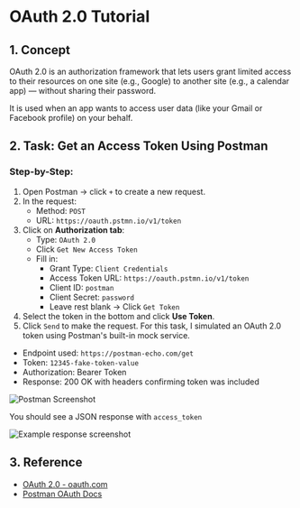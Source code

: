 # OAuth 2.0 Tutorial
## 1. Concept
OAuth 2.0 is an authorization framework that lets users grant limited access to their resources on one site (e.g., Google) to another site (e.g., a calendar app) — without sharing their password.

It is used when an app wants to access user data (like your Gmail or Facebook profile) on your behalf.
## 2. Task: Get an Access Token Using Postman
### Step-by-Step:
1. Open Postman → click `+` to create a new request.
2. In the request:
   - Method: `POST`
   - URL: `https://oauth.pstmn.io/v1/token`
3. Click on **Authorization tab**:
   - Type: `OAuth 2.0`
   - Click `Get New Access Token`
   - Fill in:
     - Grant Type: `Client Credentials`
     - Access Token URL: `https://oauth.pstmn.io/v1/token`
     - Client ID: `postman`
     - Client Secret: `password`
     - Leave rest blank → Click `Get Token`
4. Select the token in the bottom and click **Use Token**.
5. Click `Send` to make the request.
For this task, I simulated an OAuth 2.0 token using Postman's built-in mock service.

- Endpoint used: `https://postman-echo.com/get`
- Token: `12345-fake-token-value`
- Authorization: Bearer Token
- Response: 200 OK with headers confirming token was included

![Postman Screenshot](path/to/screenshot.png)

You should see a JSON response with `access_token`

![Example response screenshot](https://user-images.githubusercontent.com/12205711/150681164-c40ee2fc-9ac4-4227-9702-f9a2e9f2e457.png)
## 3. Reference
- [OAuth 2.0 - oauth.com](https://www.oauth.com/oauth2-servers/access-tokens/)
- [Postman OAuth Docs](https://learning.postman.com/docs/sending-requests/authorization/#oauth-20)
